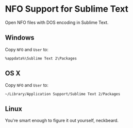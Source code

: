 NFO Support for Sublime Text
============================

Open NFO files with DOS encoding in Sublime Text.


Windows
-------

Copy `NFO` and `User` to:

    %appdata%\Sublime Text 2\Packages


OS X
----

Copy `NFO` and `User` to:

    ~/Library/Application Support/Sublime Text 2/Packages


Linux
-----

You're smart enough to figure it out yourself, neckbeard.